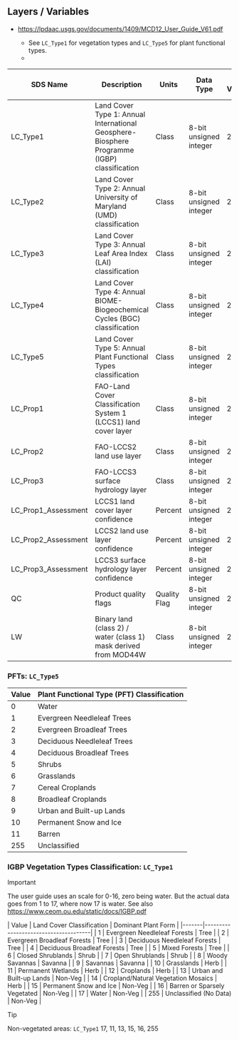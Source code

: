 ## Layers / Variables

- https://lpdaac.usgs.gov/documents/1409/MCD12_User_Guide_V61.pdf

    - See `LC_Type1` for vegetation types and `LC_Type5` for plant functional types. 
    - 

| SDS Name              | Description                                                                         | Units         | Data Type              | Fill Value | No Data Value | Valid Range | Scale Factor |
|-----------------------|-------------------------------------------------------------------------------------|---------------|------------------------|------------|---------------|-------------|--------------|
| LC_Type1              | Land Cover Type 1: Annual International Geosphere-Biosphere Programme (IGBP) classification | Class         | 8-bit unsigned integer | 255        | N/A           | 1 to 17     | N/A          |
| LC_Type2              | Land Cover Type 2: Annual University of Maryland (UMD) classification               | Class         | 8-bit unsigned integer | 255        | N/A           | 0 to 15     | N/A          |
| LC_Type3              | Land Cover Type 3: Annual Leaf Area Index (LAI) classification                      | Class         | 8-bit unsigned integer | 255        | N/A           | 0 to 10     | N/A          |
| LC_Type4              | Land Cover Type 4: Annual BIOME-Biogeochemical Cycles (BGC) classification          | Class         | 8-bit unsigned integer | 255        | N/A           | 0 to 8      | N/A          |
| LC_Type5              | Land Cover Type 5: Annual Plant Functional Types classification                     | Class         | 8-bit unsigned integer | 255        | N/A           | 0 to 11     | N/A          |
| LC_Prop1              | FAO-Land Cover Classification System 1 (LCCS1) land cover layer                     | Class         | 8-bit unsigned integer | 255        | N/A           | 1 to 43     | N/A          |
| LC_Prop2              | FAO-LCCS2 land use layer                                                            | Class         | 8-bit unsigned integer | 255        | N/A           | 1 to 40     | N/A          |
| LC_Prop3              | FAO-LCCS3 surface hydrology layer                                                   | Class         | 8-bit unsigned integer | 255        | N/A           | 1 to 51     | N/A          |
| LC_Prop1_Assessment   | LCCS1 land cover layer confidence                                                   | Percent       | 8-bit unsigned integer | 255        | N/A           | 0 to 100    | N/A          |
| LC_Prop2_Assessment   | LCCS2 land use layer confidence                                                     | Percent       | 8-bit unsigned integer | 255        | N/A           | 0 to 100    | N/A          |
| LC_Prop3_Assessment   | LCCS3 surface hydrology layer confidence                                            | Percent       | 8-bit unsigned integer | 255        | N/A           | 0 to 100    | N/A          |
| QC                    | Product quality flags                                                              | Quality Flag  | 8-bit unsigned integer | 255        | N/A           | 0 to 10     | N/A          |
| LW                    | Binary land (class 2) / water (class 1) mask derived from MOD44W                    | Class         | 8-bit unsigned integer | 255        | N/A           | 1 to 2      | N/A          |

### PFTs: `LC_Type5`

| Value | Plant Functional Type (PFT) Classification    |
|-------|-----------------------------------------------|
| 0     | Water                                         |
| 1     | Evergreen Needleleaf Trees                    |
| 2     | Evergreen Broadleaf Trees                     |
| 3     | Deciduous Needleleaf Trees                    |
| 4     | Deciduous Broadleaf Trees                     |
| 5     | Shrubs                                        |
| 6     | Grasslands                                    |
| 7     | Cereal Croplands                              |
| 8     | Broadleaf Croplands                           |
| 9     | Urban and Built-up Lands                      |
| 10    | Permanent Snow and Ice                        |
| 11    | Barren                                        |
| 255    | Unclassified                                 |

### IGBP Vegetation Types Classification: `LC_Type1`

> [!IMPORTANT]
> The user guide uses an scale for 0-16, zero being water. But the actual data goes from 1 to 17, where now 17 is water.
> See also https://www.ceom.ou.edu/static/docs/IGBP.pdf

| Value | Land Cover Classification            | Dominant Plant Form |
|-------|--------------------------------------| 
| 1     | Evergreen Needleleaf Forests         | Tree |
| 2     | Evergreen Broadleaf Forests          | Tree |
| 3     | Deciduous Needleleaf Forests         | Tree |
| 4     | Deciduous Broadleaf Forests          | Tree |
| 5     | Mixed Forests                        | Tree |
| 6     | Closed Shrublands                    | Shrub |
| 7     | Open Shrublands                      | Shrub |
| 8     | Woody Savannas                       | Savanna |
| 9     | Savannas                             | Savanna |
| 10    | Grasslands                           | Herb |
| 11    | Permanent Wetlands                   | Herb |
| 12    | Croplands                            | Herb |
| 13    | Urban and Built-up Lands             | Non-Veg |
| 14    | Cropland/Natural Vegetation Mosaics  | Herb |
| 15    | Permanent Snow and Ice               | Non-Veg |
| 16    | Barren or Sparsely Vegetated         | Non-Veg |
| 17    | Water                                | Non-Veg |
| 255   | Unclassified (No Data)               | Non-Veg |


> [!TIP]
> Non-vegetated areas: `LC_Type1`
> 17, 11, 13, 15, 16, 255
